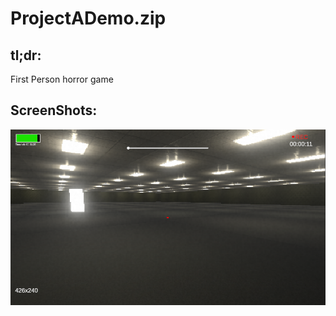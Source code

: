 # ProjectADemo.zip

## tl;dr:
First Person horror game

## ScreenShots:
<img align="center" src="https://raw.githubusercontent.com/MarcelvanDuijnDev/Unity_Builds/main/OtherFiles/ScreenShot_ProjectA_1.png">